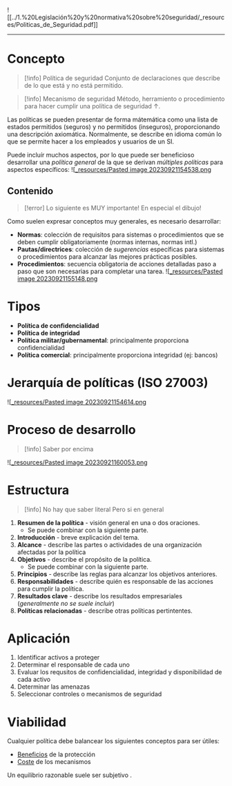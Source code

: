 ![[../1.%20Legislación%20y%20normativa%20sobre%20seguridad/_resources/Politicas_de_Seguridad.pdf]]

---

# Concepto
> [!info] Política de seguridad
> Conjunto de declaraciones que describe de lo que está y no está permitido.

> [!info] Mecanismo de seguridad
> Método, herramiento o procedimiento para hacer cumplir una política de seguridad ↑.


Las políticas se pueden presentar de forma mátemática como una lista de estados permitidos (seguros) y no permitidos (inseguros), proporcionando una descripción axiomática. Normalmente, se describe en idioma común lo que se permite hacer a los empleados y usuarios de un SI.

Puede incluír muchos aspectos, por lo que puede ser beneficioso desarrollar una *política general* de la que se derivan *múltiples políticas* para aspectos específicos:
![[_resources/Pasted image 20230921154538.png](../1.%20Legislaci%C3%B3n%20y%20normativa%20sobre%20seguridad/_resources/Pasted%20image%2020230921154538.png)
## Contenido
> [!error] Lo siguiente es MUY importante!
> En especial el dibujo!

Como suelen expresar conceptos muy generales, es necesario desarrollar:
- **Normas**: colección de requisitos para sistemas o procedimientos que se deben cumplir obligatoriamente (normas internas, normas intl.)
- **Pautas/directrices**: colección de *sugerencias* específicas para sistemas o procedimientos para alcanzar las mejores prácticas posibles.
- **Procedimientos**: secuencia obligatoria de acciones detalladas paso a paso que son necesarias para completar una tarea.
![[_resources/Pasted image 20230921155148.png](../1.%20Legislaci%C3%B3n%20y%20normativa%20sobre%20seguridad/_resources/Pasted%20image%2020230921155148.png)

# Tipos
- **Política de confidencialidad**
- **Política de integridad**
- **Política militar/gubernamental**: principalmente proporciona confidencialidad
- **Política comercial**: principalmente proporciona integridad (ej: bancos)

# Jerarquía de políticas (ISO 27003)
![[_resources/Pasted image 20230921154614.png](../1.%20Legislaci%C3%B3n%20y%20normativa%20sobre%20seguridad/_resources/Pasted%20image%2020230921154614.png)

# Proceso de desarrollo
> [!info] Saber por encima

![[_resources/Pasted image 20230921160053.png](../1.%20Legislaci%C3%B3n%20y%20normativa%20sobre%20seguridad/_resources/Pasted%20image%2020230921160053.png)

# Estructura
> [!info] No hay que saber literal
> Pero si en general
1. **Resumen de la política** - visión general en una o dos oraciones.
	- Se puede combinar con la siguiente parte.
2. **Introducción** - breve explicación del tema.
3. **Alcance** - describe las partes o actividades de una organización afectadas por la política
4. **Objetivos** - describe el propósito de la política. 
	- Se puede combinar con la siguiente parte.
5. **Principios** - describe las reglas para alcanzar los objetivos anteriores.
6. **Responsabilidades** - describe quién es responsable de las acciones para cumplir la política.
7. **Resultados clave** - describe los resultados empresariales (*generalmente no se suele incluir*)
8. **Políticas relacionadas** - describe otras políticas pertintentes.

# Aplicación
1. Identificar activos a proteger
2. Determinar el responsable de cada uno
3. Evaluar los requsitos de confidencialidad, integridad y disponibilidad de cada activo
4. Determinar las amenazas
5. Seleccionar controles o mecanismos de seguridad
# Viabilidad
Cualquier política debe balancear los siguientes conceptos para ser útiles:
- <u>Beneficios</u> de la protección
- <u>Coste</u> de los mecanismos

Un equilibrio razonable suele ser subjetivo .